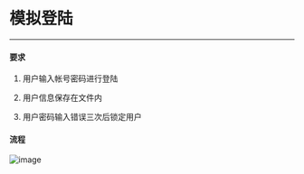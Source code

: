 # 模拟登陆
---
#### 要求
1. 用户输入帐号密码进行登陆

2. 用户信息保存在文件内

3. 用户密码输入错误三次后锁定用户

#### 流程

![image](https://note.youdao.com/yws/api/personal/file/50C2DE3CC9874C7D94AF32420C57728D?method=download&shareKey=9b2936c36668a7fb0aa32e3b37b3f308)